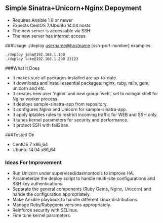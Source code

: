 ## Simple Sinatra+Unicorn+Nginx Depoyment
- Requires Ansible 1.6 or newer
- Expects CentOS 7/Ubuntu 14.04 hosts
- The new server is accessable via SSH
- The new server has internet access

###Usage
	./deploy <username@hostname> [ssh-port-number]
examples:

	./deploy john@192.168.1.100
	./deploy luke@192.168.1.200 23123

###What It Does
- It makes sure all packages installed are up-to-date.
- It downloads and install essential packages: nginx, ruby, rails, gem, unicorn and etc.
- It creates new user 'nginx' and new group 'web', set to nologin shell for Nginx worker process.
- It deploys sample-sinatra-app from repository.
- It configures Nginx and Unicorn for sample-sinatra-app.
- It apply iptables rules to restrict incoming traffic for WEB and SSH only.
- It tunes kernel parameters for security and performance.
- It protect SSH with fail2ban.

###Tested On
- CentOS 7 x86_64
- Ubuntu 14.04 x86_64

### Ideas For Improvement
- Run Unicorn under supervised/daemontools to improve HA.
- Parameterize the deploy script to handle multi-site configurations and SSH key authentications.
- Separate the general components (Ruby Gems, Nginx, Unicorn) and hande the configuration appropriately.
- Make Ansible playbook to handle different Linux distributions.
- Manage Ruby/Rubygems versions appropriately.
- Reinforce security with SELinux.
- Fine tune kernel parameters.
